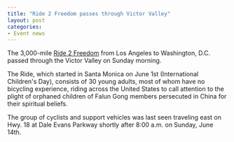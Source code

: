 ```yaml
---
title: "Ride 2 Freedom passes through Victor Valley"
layout: post
categories:
- Event news
---
```


The 3,000-mile [Ride 2 Freedom](https://ride2freedom.org) from Los Angeles to Washington, D.C. passed through the Victor Valley on Sunday morning.

The Ride, which started in Santa Monica on June 1st (International Children's Day), consists of 30 young adults, most of whom have no bicycling experience, riding across the United States to call attention to the plight of orphaned children of Falun Gong members persecuted in China for their spiritual beliefs.

The group of cyclists and support vehicles was last seen traveling east on Hwy. 18 at Dale Evans Parkway shortly after 8:00 a.m. on Sunday, June 14th.
